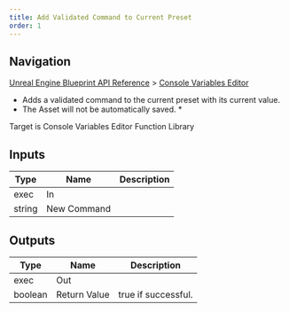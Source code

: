 ```yaml
---
title: Add Validated Command to Current Preset
order: 1
---
```

## Navigation

[Unreal Engine Blueprint API Reference](https://dev.epicgames.com/documentation/en-us/unreal-engine/BlueprintAPI) > [Console Variables Editor](https://dev.epicgames.com/documentation/en-us/unreal-engine/BlueprintAPI/ConsoleVariablesEditor)

- Adds a validated command to the current preset with its current value.
- The Asset will not be automatically saved.
  \*

Target is Console Variables Editor Function Library

## Inputs

| Type | Name | Description |
| --- | --- | --- |
| exec | In |  |
| string | New Command |  |

## Outputs

| Type | Name | Description |
| --- | --- | --- |
| exec | Out |  |
| boolean | Return Value | true if successful. |
